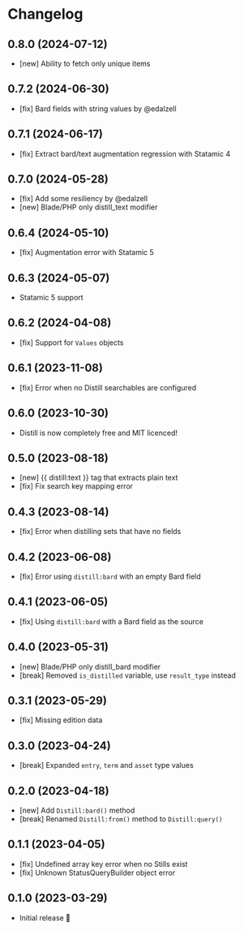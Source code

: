 # Changelog

## 0.8.0 (2024-07-12)

- [new] Ability to fetch only unique items

## 0.7.2 (2024-06-30)

- [fix] Bard fields with string values by @edalzell

## 0.7.1 (2024-06-17)

- [fix] Extract bard/text augmentation regression with Statamic 4

## 0.7.0 (2024-05-28)

- [fix] Add some resiliency by @edalzell
- [new] Blade/PHP only distill_text modifier

## 0.6.4 (2024-05-10)

- [fix] Augmentation error with Statamic 5

## 0.6.3 (2024-05-07)

- Statamic 5 support

## 0.6.2 (2024-04-08)

- [fix] Support for `Values` objects

## 0.6.1 (2023-11-08)

- [fix] Error when no Distill searchables are configured

## 0.6.0 (2023-10-30)

- Distill is now completely free and MIT licenced!

## 0.5.0 (2023-08-18)

- [new] {{ distill:text }} tag that extracts plain text
- [fix] Fix search key mapping error

## 0.4.3 (2023-08-14)

- [fix] Error when distilling sets that have no fields

## 0.4.2 (2023-06-08)

- [fix] Error using `distill:bard` with an empty Bard field

## 0.4.1 (2023-06-05)

- [fix] Using `distill:bard` with a Bard field as the source

## 0.4.0 (2023-05-31)

- [new] Blade/PHP only distill_bard modifier
- [break] Removed `is_distilled` variable, use `result_type` instead

## 0.3.1 (2023-05-29)

- [fix] Missing edition data

## 0.3.0 (2023-04-24)

- [break] Expanded `entry`, `term` and `asset` type values

## 0.2.0 (2023-04-18)

- [new] Add `Distill:bard()` method
- [break] Renamed `Distill:from()` method to `Distill:query()`

## 0.1.1 (2023-04-05)

- [fix] Undefined array key error when no Stills exist
- [fix] Unknown StatusQueryBuilder object error

## 0.1.0 (2023-03-29)

- Initial release 🚀
